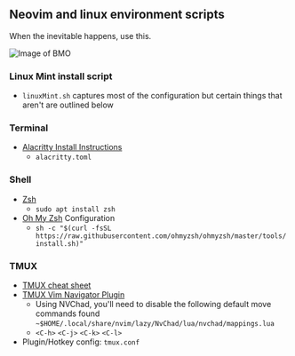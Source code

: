 Neovim and linux environment scripts
----------------
When the inevitable happens, use this.

![Image of BMO](https://media4.giphy.com/media/3rgXBsmYd60rL3w7sc/giphy.gif)
### Linux Mint install script
* `linuxMint.sh` captures most of the configuration but certain things that aren't are outlined below
### Terminal
* [Alacritty Install Instructions](https://github.com/alacritty/alacritty/blob/master/INSTALL.md)
    * `alacritty.toml`
### Shell
* [Zsh](https://github.com/ohmyzsh/ohmyzsh/wiki/Installing-ZSH>)
    * `sudo apt install zsh`
* [Oh My Zsh](https://ohmyz.sh/) Configuration
    * `sh -c "$(curl -fsSL https://raw.githubusercontent.com/ohmyzsh/ohmyzsh/master/tools/install.sh)"`

### TMUX
* [TMUX cheat sheet](https://tmuxcheatsheet.com/)
* [TMUX Vim Navigator Plugin](https://github.com/christoomey/vim-tmux-navigator)
   * Using NVChad, you'll need to disable the following default move commands found `~$HOME/.local/share/nvim/lazy/NvChad/lua/nvchad/mappings.lua`
    * `<C-h>` `<C-j>` `<C-k>` `<C-l>`
* Plugin/Hotkey config: `tmux.conf`
    

